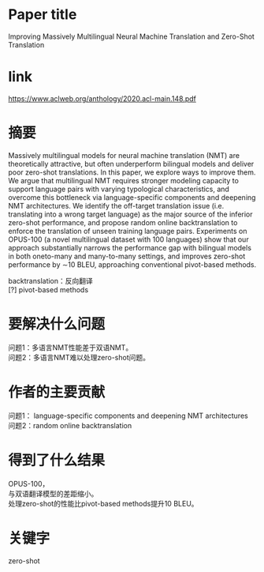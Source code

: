 # Paper title

Improving Massively Multilingual Neural Machine Translation and Zero-Shot Translation	

# link

https://www.aclweb.org/anthology/2020.acl-main.148.pdf	

# 摘要

Massively multilingual models for neural machine translation (NMT) are theoretically attractive, but often underperform bilingual models and deliver poor zero-shot translations. In this paper, we explore ways to improve them. We argue that multilingual NMT requires stronger modeling capacity to support language pairs with varying typological characteristics, and overcome this bottleneck via language-specific components and deepening NMT architectures. We identify the off-target translation issue (i.e. translating into a wrong target language) as the major source of the inferior zero-shot performance, and propose random online backtranslation to enforce the translation of unseen training language pairs. Experiments on OPUS-100 (a novel multilingual dataset with 100 languages) show that our approach substantially narrows the performance gap with bilingual models in both oneto-many and many-to-many settings, and improves zero-shot performance by ∼10 BLEU, approaching conventional pivot-based methods.	

backtranslation：反向翻译  
[?] pivot-based methods

# 要解决什么问题

问题1：多语言NMT性能差于双语NMT。	  
问题2：多语言NMT难以处理zero-shot问题。

# 作者的主要贡献

问题1： language-specific components and deepening NMT architectures	  
问题2：random online backtranslation

# 得到了什么结果

OPUS-100，	
与双语翻译模型的差距缩小。  
处理zero-shot的性能比pivot-based methods提升10 BLEU。

# 关键字	

zero-shot
